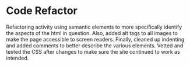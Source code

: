 # Code Refactor

Refactoring activity using semantic elements to more specifically identify the aspects of the html in question.  Also, added alt tags to all images to make the page accessible to screen readers.  Finally, cleaned up indenting and added comments to better describe the various elements.  Vetted and tested the CSS after changes to make sure the site continued to work as intended.

